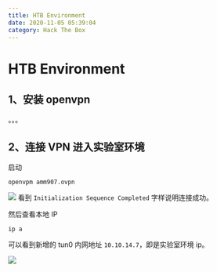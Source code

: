 ```yaml
---
title: HTB Environment
date: 2020-11-05 05:39:04
category: Hack The Box 
---
```

# HTB Environment

## 1、安装 openvpn 
。。。

## 2、连接 VPN 进入实验室环境

启动

```
openvpm amm907.ovpn
```

![](./env1.png)
看到 `Initialization Sequence Completed` 字样说明连接成功。

然后查看本地 IP
```
ip a
``` 
可以看到新增的 tun0 内网地址 `10.10.14.7`，即是实验室环境 ip。

![](./env2.png)
